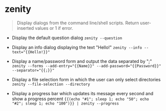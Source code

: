 # zenity
> Display dialogs from the command line/shell scripts.
> Return user-inserted values or 1 if error.

- Display the default question dialog
`zenity --question`

- Display an info dialog displaying the text "Hello!"
`zenity --info --text="{{Hello!}}"`

- Display a name/password form and output the data separated by ";"
`zenity --forms --add-entry="{{Name}}" --add-password="{{Password}}" --separator="{{;}}"`

- Display a file selection form in which the user can only select directories
`zenity --file-selection --directory`

- Display a progress bar which updates its message every second and show a progress percent
`{{(echo "#1"; sleep 1; echo "50"; echo "#2"; sleep 1; echo "100")}} | zenity --progress`

